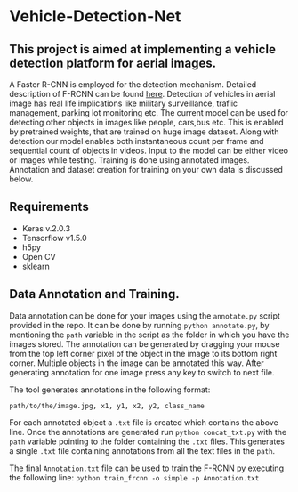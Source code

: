 # Vehicle-Detection-Net
## This project is aimed at implementing a vehicle detection platform for aerial images.
A Faster R-CNN is employed for the detection mechanism. Detailed description of F-RCNN can be found [here](https://arxiv.org/pdf/1506.01497.pdf). Detection of vehicles in aerial image has real life implications like military surveillance, trafiic management, parking lot monitoring etc.
The current model can be used for detecting other objects in images like people, cars,bus etc. This is enabled by pretrained weights, that are trained on huge image dataset. Along with detection our model enables both instantaneous count per frame and sequential count of objects in videos. Input to the model can be either video or images while testing. Training is done using annotated images. Annotation and dataset creation for training on your own data is discussed below.
## Requirements
* Keras v.2.0.3
* Tensorflow v1.5.0
* h5py
* Open CV
* sklearn

## Data Annotation and Training.
Data annotation can be done for your images using the ``annotate.py`` script provided in the repo. It can be done by running ``python annotate.py``, by mentioning the ``path`` variable in the script as the folder in which you have the images stored. The annotation can be generated by dragging your mouse from the top left corner pixel of the object in the image to its bottom right corner. Multiple objects in the image can be annotated this way. After generating annotation for one image press any key to switch to next file.

The tool generates annotations in the following format:

``path/to/the/image.jpg, x1, y1, x2, y2, class_name``

For each annotated object a ``.txt`` file is created which contains the above line. Once the annotations are generated run ``python concat_txt.py`` with the ``path`` variable pointing to the folder containing the ``.txt`` files. This generates a single ``.txt`` file containing annotations from all the text files in the ``path``.

The final ``Annotation.txt`` file can be used to train the F-RCNN py executing the following line:
``python train_frcnn -o simple -p Annotation.txt``
